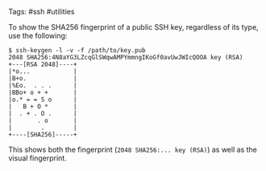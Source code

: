 Tags: #ssh #utilities 

To show the SHA256 fingerprint of a public SSH key, regardless of its type, use the following:
```shell
$ ssh-keygen -l -v -f /path/to/key.pub
2048 SHA256:4N8aYG3LZcqGlSWqwAMPYmmngIKoGf0avUwJWIcQOOA key (RSA)
+---[RSA 2048]----+
|*o...            |
|B+o.             |
|%Eo.  . . .      |
|BBo+ o + +       |
|o.* = = S o      |
|   B + O *       |
|  . + . O .      |
|       . o       |
|        .        |
+----[SHA256]-----+
```

This shows both the fingerprint (`2048 SHA256:... key (RSA)`) as well as the visual fingerprint.